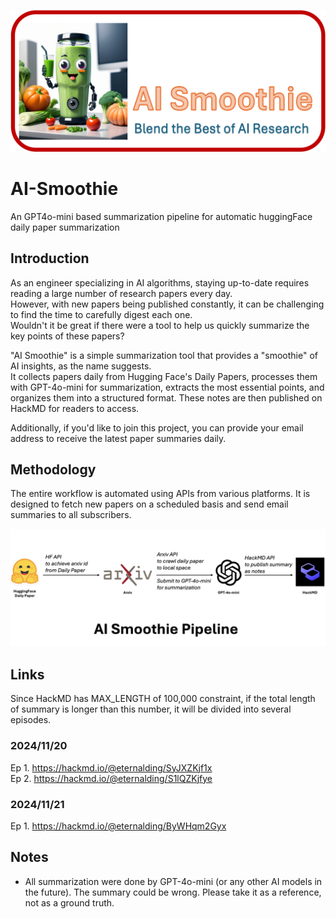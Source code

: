 ![icon](https://github.com/eternalding/AI-Smoothie/blob/main/images/icon.png?raw=true)

# AI-Smoothie
An GPT4o-mini based summarization pipeline for automatic huggingFace daily paper summarization

## Introduction
As an engineer specializing in AI algorithms, staying up-to-date requires reading a large number of research papers every day.<br> However, with new papers being published constantly, it can be challenging to find the time to carefully digest each one.<br> Wouldn't it be great if there were a tool to help us quickly summarize the key points of these papers?

"AI Smoothie" is a simple summarization tool that provides a "smoothie" of AI insights, as the name suggests. <br>It collects papers daily from Hugging Face's Daily Papers, processes them with GPT-4o-mini for summarization, extracts the most essential points, and organizes them into a structured format. These notes are then published on HackMD for readers to access.

Additionally, if you'd like to join this project, you can provide your email address to receive the latest paper summaries daily.

## Methodology
The entire workflow is automated using APIs from various platforms. It is designed to fetch new papers on a scheduled basis and send email summaries to all subscribers.

![icon](https://github.com/eternalding/AI-Smoothie/blob/main/images/pipeline.png?raw=true)

## Links
Since HackMD has MAX_LENGTH of 100,000 constraint, if the total length of summary is longer than this number, it will be divided into several episodes.

### 2024/11/20
Ep 1. https://hackmd.io/@eternalding/SyJXZKjf1x <br>
Ep 2. https://hackmd.io/@eternalding/S1lQZKjfye <br>

### 2024/11/21
Ep 1. https://hackmd.io/@eternalding/ByWHqm2Gyx <br>

## Notes
* All summarization were done by GPT-4o-mini (or any other AI models in the future). The summary could be wrong. Please take it as a reference, not as a ground truth.
